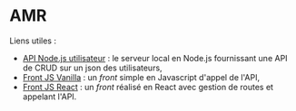 # AMR

Liens utiles :
- [API Node.js utilisateur](https://github.com/AlexandreVenet/Utilisateurs_API_Node) : le serveur local en Node.js fournissant une API de CRUD sur un json des utilisateurs,
- [Front JS Vanilla](https://github.com/AlexandreVenet/Utilisateurs_API_frontVanilla) : un *front* simple en Javascript d'appel de l'API,
- [Front JS React](https://github.com/AlexandreVenet/Utilisateurs_API_frontReact) : un *front* réalisé en React avec gestion de routes et appelant l'API.